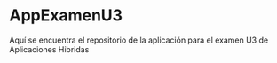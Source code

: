 # AppExamenU3
Aquí se encuentra el repositorio de la aplicación para el examen U3 de Aplicaciones Hibridas 

